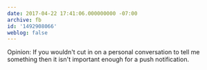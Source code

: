 ```yaml
---
date: 2017-04-22 17:41:06.000000000 -07:00
archive: fb
id: '1492908066'
weblog: false
---
```


Opinion: If you wouldn't cut in on a personal conversation to tell me something then it isn't important enough for a push notification.
